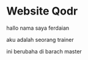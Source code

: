 Website Qodr
============

hallo nama saya ferdaian

aku adalah seorang trainer

ini berubaha di barach master